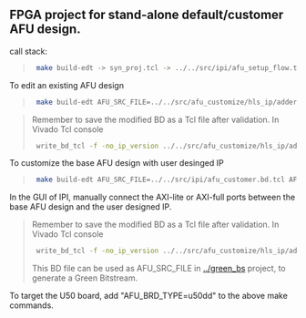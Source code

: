 ## FPGA project for stand-alone default/customer AFU design.

call stack:
>   ```bash
>    make build-edt -> syn_proj.tcl -> ../../src/ipi/afu_setup_flow.tcl -> ../../src/ipi/afu_default.bd.tcl
>   ```

To edit an existing AFU design
>
>   ```bash
>    make build-edt AFU_SRC_FILE=../../src/afu_customize/hls_ip/adder_axilite/afu_example.bd.tcl AFU_IP_FILE=../../src/afu_customize/hls_ip/adder_axilite/add_afu_ip_path.tcl
>   ```

>Remember to save the modified BD as a Tcl file after validation. In Vivado Tcl console
>
>   ```bash
>    write_bd_tcl -f -no_ip_version ../../src/afu_customize/hls_ip/adder_axilite/afu_example.bd.tcl
>   ```


To customize the base AFU design with user desinged IP
>
>   ```bash
>    make build-edt AFU_SRC_FILE=../../src/ipi/afu_customer.bd.tcl AFU_IP_FILE=../../src/afu_customize/hls_ip/adder_axilite/add_afu_ip_path.tcl
>   ```
In the GUI of IPI, manually connect the AXI-lite or AXI-full ports between the base AFU design and the user designed IP.

>Remember to save the modified BD as a Tcl file after validation. In Vivado Tcl console
>
>   ```bash
>    write_bd_tcl -f -no_ip_version ../../src/afu_customize/hls_ip/adder_axilite/afu_example.bd.tcl
>   ```
>This BD file can be used as AFU_SRC_FILE in [../green_bs](../green_bs) project, to generate a Green Bitstream.


To target the U50 board, add "AFU_BRD_TYPE=u50dd" to the above make commands.
